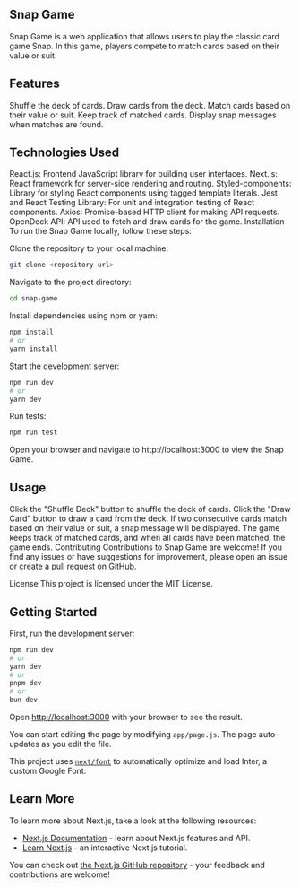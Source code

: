 ## Snap Game

Snap Game is a web application that allows users to play the classic card game Snap. In this game, players compete to match cards based on their value or suit.

## Features
Shuffle the deck of cards.
Draw cards from the deck.
Match cards based on their value or suit.
Keep track of matched cards.
Display snap messages when matches are found.

## Technologies Used
React.js: Frontend JavaScript library for building user interfaces.
Next.js: React framework for server-side rendering and routing.
Styled-components: Library for styling React components using tagged template literals.
Jest and React Testing Library: For unit and integration testing of React components.
Axios: Promise-based HTTP client for making API requests.
OpenDeck API: API used to fetch and draw cards for the game.
Installation
To run the Snap Game locally, follow these steps:

Clone the repository to your local machine:
```bash
git clone <repository-url>
```

Navigate to the project directory:
```bash
cd snap-game
```

Install dependencies using npm or yarn:
```bash
npm install
# or
yarn install
```

Start the development server:
```bash
npm run dev
# or
yarn dev
```

Run tests:
```bash
npm run test
```

Open your browser and navigate to http://localhost:3000 to view the Snap Game.


## Usage
Click the "Shuffle Deck" button to shuffle the deck of cards.
Click the "Draw Card" button to draw a card from the deck.
If two consecutive cards match based on their value or suit, a snap message will be displayed.
The game keeps track of matched cards, and when all cards have been matched, the game ends.
Contributing
Contributions to Snap Game are welcome! If you find any issues or have suggestions for improvement, please open an issue or create a pull request on GitHub.

License
This project is licensed under the MIT License.

## Getting Started

First, run the development server:

```bash
npm run dev
# or
yarn dev
# or
pnpm dev
# or
bun dev
```

Open [http://localhost:3000](http://localhost:3000) with your browser to see the result.

You can start editing the page by modifying `app/page.js`. The page auto-updates as you edit the file.

This project uses [`next/font`](https://nextjs.org/docs/basic-features/font-optimization) to automatically optimize and load Inter, a custom Google Font.

## Learn More

To learn more about Next.js, take a look at the following resources:

- [Next.js Documentation](https://nextjs.org/docs) - learn about Next.js features and API.
- [Learn Next.js](https://nextjs.org/learn) - an interactive Next.js tutorial.

You can check out [the Next.js GitHub repository](https://github.com/vercel/next.js/) - your feedback and contributions are welcome!